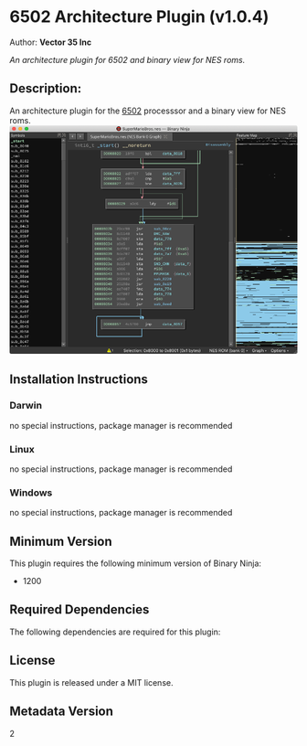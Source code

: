 # 6502 Architecture Plugin (v1.0.4)
Author: **Vector 35 Inc**

_An architecture plugin for 6502 and binary view for NES roms._

## Description:

An architecture plugin for the <a href='https://en.wikipedia.org/wiki/MOS_Technology_6502'>6502</a> processsor and a binary view for NES roms. <img src='https://raw.githubusercontent.com/Vector35/6502/master/media/nes.png'>


## Installation Instructions

### Darwin

no special instructions, package manager is recommended

### Linux

no special instructions, package manager is recommended

### Windows

no special instructions, package manager is recommended

## Minimum Version

This plugin requires the following minimum version of Binary Ninja:

* 1200



## Required Dependencies

The following dependencies are required for this plugin:



## License

This plugin is released under a MIT license.
## Metadata Version

2
